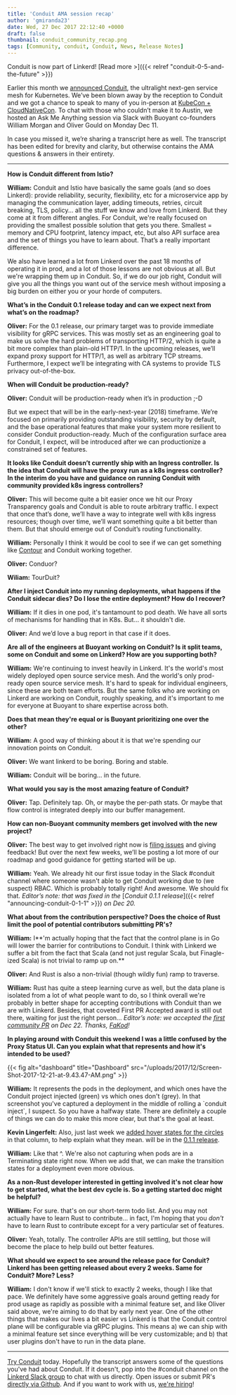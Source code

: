```yaml
---
title: 'Conduit AMA session recap'
author: 'gmiranda23'
date: Wed, 27 Dec 2017 22:12:40 +0000
draft: false
thumbnail: conduit_community_recap.png
tags: [Community, conduit, Conduit, News, Release Notes]
---
```


Conduit is now part of Linkerd! [Read more >]({{< relref
"conduit-0-5-and-the-future" >}})

Earlier this month we [announced
Conduit](https://buoyant.io/2017/12/05/introducing-conduit/), the ultralight
next-gen service mesh for Kubernetes. We’ve been blown away by the reception to
Conduit and we got a chance to speak to many of you in-person at [KubeCon +
CloudNativeCon](https://buoyant.io/2017/12/11/kubecon-cloudnativecon-north-america-2017-roundup/).
To chat with those who couldn’t make it to Austin, we hosted an Ask Me Anything
session via Slack with Buoyant co-founders William Morgan and Oliver Gould on
Monday Dec 11.

In case you missed it, we’re sharing a transcript here as well. The transcript
has been edited for brevity and clarity, but otherwise contains the AMA
questions & answers in their entirety.

---

**How is Conduit different from Istio?**

**William:** Conduit and Istio have basically the same goals (and so does
Linkerd): provide reliability, security, flexibility, etc for a microservice app
by managing the communication layer, adding timeouts, retries, circuit breaking,
TLS, policy... all the stuff we know and love from Linkerd. But they come at it
from different angles. For Conduit, we're really focused on providing the
smallest possible solution that gets you there. Smallest = memory and CPU
footprint, latency impact, etc, but also API surface area and the set of things
you have to learn about. That’s a really important difference.

We also have learned a lot from Linkerd over the past 18 months of operating it
in prod, and a lot of those lessons are not obvious at all. But we're wrapping
them up in Conduit. So, if we do our job right, Conduit will give you all the
things you want out of the service mesh without imposing a big burden on either
you or your horde of computers.

**What’s in the Conduit 0.1 release today and can we expect next from what’s on
the roadmap?**

**Oliver:** For the 0.1 release, our primary target was to provide immediate
visibility for gRPC services. This was mostly set as an engineering goal to make
us solve the hard problems of transporting HTTP/2, which is quite a bit more
complex than plain-old HTTP/1. In the upcoming releases, we’ll expand proxy
support for HTTP/1, as well as arbitrary TCP streams. Furthermore, I expect
we’ll be integrating with CA systems to provide TLS privacy out-of-the-box.

**When will Conduit be production-ready?**

**Oliver:** Conduit will be production-ready when it’s in production ;-D

But we expect that will be in the early-next-year (2018) timeframe. We’re
focused on primarily providing outstanding visibility, security by default, and
the base operational features that make your system more resilient to consider
Conduit production-ready. Much of the configuration surface area for Conduit, I
expect, will be introduced after we can productionize a constrained set of
features.

**It looks like Conduit doesn’t currently ship with an Ingress controller. Is
the idea that Conduit will have the proxy run as a k8s ingress controller? In
the interim do you have and guidance on running Conduit with community provided
k8s ingress controllers?**

**Oliver:** This will become quite a bit easier once we hit our Proxy
Transparency goals and Conduit is able to route arbitrary traffic. I expect that
once that’s done, we’ll have a way to integrate well with k8s ingress resources;
though over time, we’ll want something quite a bit better than them. But that
should emerge out of Conduit’s routing functionality.

**William:** Personally I think it would be cool to see if we can get something
like [Contour](https://github.com/heptio/contour) and Conduit working together.

**Oliver:** Conduor?

**Wiliam:** TourDuit?

**After I inject Conduit into my running deployments, what happens if the
Conduit sidecar dies? Do I lose the entire deployment? How do I recover?**

**William:** If it dies in one pod, it's tantamount to pod death. We have all
sorts of mechanisms for handling that in K8s. But... it shouldn't die.

**Oliver:** And we’d love a bug report in that case if it does.

**Are all of the engineers at Buoyant working on Conduit? Is it split teams,
some on Conduit and some on Linkerd? How are you supporting both?**

**William:** We're continuing to invest heavily in Linkerd. It's the world's
most widely deployed open source service mesh. And the world's only prod-ready
open source service mesh. It's hard to speak for individual engineers, since
these are both team efforts. But the same folks who are working on Linkerd are
working on Conduit, roughly speaking, and it's important to me for everyone at
Buoyant to share expertise across both.

**Does that mean they're equal or is Buoyant prioritizing one over the other?**

**William:** A good way of thinking about it is that we're spending our
innovation points on Conduit.

**Oliver:** We want linkerd to be boring. Boring and stable.

**William:** Conduit will be boring... in the future.

**What would you say is the most amazing feature of Conduit?**

**Oliver:** Tap. Definitely tap. Oh, or maybe the per-path stats. Or maybe that
flow control is integrated deeply into our buffer management.

**How can non-Buoyant community members get involved with the new project?**

**Oliver:** The best way to get involved right now is [filing
issues](https://github.com/runconduit/conduit/issues) and giving feedback! But
over the next few weeks, we’ll be posting a lot more of our roadmap and good
guidance for getting started will be up.

**William:** Yeah. We already hit our first issue today in the Slack #conduit
channel where someone wasn't able to get Conduit working due to (we suspect)
RBAC. Which is probably totally right! And awesome. We should fix that.
_Editor’s note: that was fixed in the_ [_Conduit 0.1.1
release_]({{< relref "announcing-conduit-0-1-1" >}}) _on Dec 20._

**What about from the contribution perspective? Does the choice of Rust limit
the pool of potential contributors submitting PR's?**

**William:** I**'m actually hoping that the fact that the control plane is in Go
will lower the barrier for contributions to Conduit. I think with Linkerd we
suffer a bit from the fact that Scala (and not just regular Scala, but
Finagle-ized Scala) is not trivial to ramp up on.**

**Oliver:** And Rust is also a non-trivial (though wildly fun) ramp to traverse.

**William:** Rust has quite a steep learning curve as well, but the data plane
is isolated from a lot of what people want to do, so I think overall we're
probably in better shape for accepting contributions with Conduit than we are
with Linkerd. Besides, that coveted First PR Accepted award is still out there,
waiting for just the right person… _Editor’s note: we accepted the_ [_first
community PR_](https://github.com/runconduit/conduit/pull/83) _on Dec 22.
Thanks,_ [_FaKod_](https://github.com/FaKod)_!_

**In playing around with Conduit this weekend I was a little confused by the
Proxy Status UI. Can you explain what that represents and how it's intended to
be used?**

{{< fig
  alt="dashboard"
  title="Dashboard"
  src="/uploads/2017/12/Screen-Shot-2017-12-21-at-9.43.47-AM.png" >}}

**William:** It represents the pods in the deployment, and which ones have the
Conduit project injected (green) vs which ones don't (grey). In that screenshot
you've captured a deployment in the middle of rolling a \`conduit inject\`, I
suspect. So you have a halfway state. There are definitely a couple of things we
can do to make this more clear, but that's the goal at least.

**Kevin Lingerfelt:** Also, just last week we [added hover states for the
circles](https://github.com/runconduit/conduit/pull/19) in that column, to help
explain what they mean. will be in the [0.1.1
release](https://github.com/runconduit/conduit/releases/tag/v0.1.1).

**William:** Like that ^. We're also not capturing when pods are in a
Terminating state right now. When we add that, we can make the transition states
for a deployment even more obvious.

**As a non-Rust developer interested in getting involved it's not clear how to
get started, what the best dev cycle is. So a getting started doc might be
helpful?**

**William:** For sure. that's on our short-term todo list. And you may not
actually have to learn Rust to contribute... in fact, I'm hoping that you
_don't_ have to learn Rust to contribute except for a very particular set of
features.

**Oliver:** Yeah, totally. The controller APIs are still settling, but those
will become the place to help build out better features.

**What should we expect to see around the release pace for Conduit? Linkerd has
been getting released about every 2 weeks. Same for Conduit? More? Less?**

**William:** I don't know if we'll stick to exactly 2 weeks, though I like that
pace. We definitely have some aggressive goals around getting ready for prod
usage as rapidly as possible with a minimal feature set, and like Oliver said
above, we're aiming to do that by early next year. One of the other things that
makes our lives a bit easier vs Linkerd is that the Conduit control plane will
be configurable via gRPC plugins. This means a) we can ship with a minimal
feature set since everything will be very customizable; and b) that user plugins
don't have to run in the data plane.

---

[Try Conduit](https://conduit.io/getting-started/) today. Hopefully the
transcript answers some of the questions you've had about Conduit. If it
doesn't, pop into the #conduit channel on the [Linkerd Slack
group](http://linkerd.slack.com) to chat with us directly. Open issues or submit
PR's [directly via Github](https://github.com/runconduit/conduit). And if you
want to work with us, [we're hiring](https://buoyant.io/careers/)!
